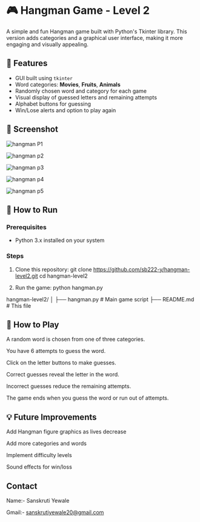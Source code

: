 # 🎮 Hangman Game - Level 2

A simple and fun Hangman game built with Python's Tkinter library. This version adds categories and a graphical user interface, making it more engaging and visually appealing.

## 🧩 Features

- GUI built using `tkinter`
- Word categories: **Movies**, **Fruits**, **Animals**
- Randomly chosen word and category for each game
- Visual display of guessed letters and remaining attempts
- Alphabet buttons for guessing
- Win/Lose alerts and option to play again

## 📸 Screenshot

![hangman P1](https://github.com/user-attachments/assets/608ec3b7-5af4-4f91-bc8e-d215bfb55652)

![hangman p2](https://github.com/user-attachments/assets/eb25296c-b03e-44b3-9fe0-c18d51d98c6c)

![hangman p3](https://github.com/user-attachments/assets/f8bb3de2-d5f3-4532-9f14-ad2f593a8bd3)

![hangman p4](https://github.com/user-attachments/assets/38bd7dd7-f60d-4ba6-a5f9-4b854140b204)

![hangman p5](https://github.com/user-attachments/assets/7f7a1702-b3cd-4882-a134-646fba44073e)



## 🚀 How to Run

### Prerequisites

- Python 3.x installed on your system

### Steps

1. Clone this repository:
   git clone https://github.com/sb222-y/hangman-level2.git
   cd hangman-level2

2. Run the game:
   python hangman.py
   
hangman-level2/
│
├── hangman.py          # Main game script
├── README.md           # This file

## 🎯 How to Play

A random word is chosen from one of three categories.

You have 6 attempts to guess the word.

Click on the letter buttons to make guesses.

Correct guesses reveal the letter in the word.

Incorrect guesses reduce the remaining attempts.

The game ends when you guess the word or run out of attempts.

## 💡 Future Improvements

Add Hangman figure graphics as lives decrease

Add more categories and words

Implement difficulty levels

Sound effects for win/loss

## Contact
Name:- Sanskruti Yewale

Gmail:- sanskrutiyewale20@gmail.com

